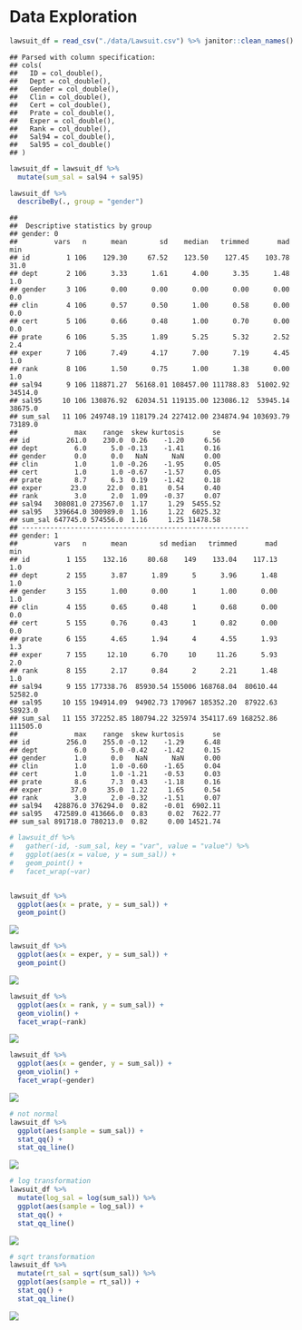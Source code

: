 Data Exploration
================

``` r
lawsuit_df = read_csv("./data/Lawsuit.csv") %>% janitor::clean_names()
```

    ## Parsed with column specification:
    ## cols(
    ##   ID = col_double(),
    ##   Dept = col_double(),
    ##   Gender = col_double(),
    ##   Clin = col_double(),
    ##   Cert = col_double(),
    ##   Prate = col_double(),
    ##   Exper = col_double(),
    ##   Rank = col_double(),
    ##   Sal94 = col_double(),
    ##   Sal95 = col_double()
    ## )

``` r
lawsuit_df = lawsuit_df %>% 
  mutate(sum_sal = sal94 + sal95)
```

``` r
lawsuit_df %>% 
  describeBy(., group = "gender")
```

    ## 
    ##  Descriptive statistics by group 
    ## gender: 0
    ##         vars   n      mean        sd    median   trimmed       mad     min
    ## id         1 106    129.30     67.52    123.50    127.45    103.78    31.0
    ## dept       2 106      3.33      1.61      4.00      3.35      1.48     1.0
    ## gender     3 106      0.00      0.00      0.00      0.00      0.00     0.0
    ## clin       4 106      0.57      0.50      1.00      0.58      0.00     0.0
    ## cert       5 106      0.66      0.48      1.00      0.70      0.00     0.0
    ## prate      6 106      5.35      1.89      5.25      5.32      2.52     2.4
    ## exper      7 106      7.49      4.17      7.00      7.19      4.45     1.0
    ## rank       8 106      1.50      0.75      1.00      1.38      0.00     1.0
    ## sal94      9 106 118871.27  56168.01 108457.00 111788.83  51002.92 34514.0
    ## sal95     10 106 130876.92  62034.51 119135.00 123086.12  53945.14 38675.0
    ## sum_sal   11 106 249748.19 118179.24 227412.00 234874.94 103693.79 73189.0
    ##              max    range  skew kurtosis       se
    ## id         261.0    230.0  0.26    -1.20     6.56
    ## dept         6.0      5.0 -0.13    -1.41     0.16
    ## gender       0.0      0.0   NaN      NaN     0.00
    ## clin         1.0      1.0 -0.26    -1.95     0.05
    ## cert         1.0      1.0 -0.67    -1.57     0.05
    ## prate        8.7      6.3  0.19    -1.42     0.18
    ## exper       23.0     22.0  0.81     0.54     0.40
    ## rank         3.0      2.0  1.09    -0.37     0.07
    ## sal94   308081.0 273567.0  1.17     1.29  5455.52
    ## sal95   339664.0 300989.0  1.16     1.22  6025.32
    ## sum_sal 647745.0 574556.0  1.16     1.25 11478.58
    ## -------------------------------------------------------- 
    ## gender: 1
    ##         vars   n      mean        sd median   trimmed       mad      min
    ## id         1 155    132.16     80.68    149    133.04    117.13      1.0
    ## dept       2 155      3.87      1.89      5      3.96      1.48      1.0
    ## gender     3 155      1.00      0.00      1      1.00      0.00      1.0
    ## clin       4 155      0.65      0.48      1      0.68      0.00      0.0
    ## cert       5 155      0.76      0.43      1      0.82      0.00      0.0
    ## prate      6 155      4.65      1.94      4      4.55      1.93      1.3
    ## exper      7 155     12.10      6.70     10     11.26      5.93      2.0
    ## rank       8 155      2.17      0.84      2      2.21      1.48      1.0
    ## sal94      9 155 177338.76  85930.54 155006 168768.04  80610.44  52582.0
    ## sal95     10 155 194914.09  94902.73 170967 185352.20  87922.63  58923.0
    ## sum_sal   11 155 372252.85 180794.22 325974 354117.69 168252.86 111505.0
    ##              max    range  skew kurtosis       se
    ## id         256.0    255.0 -0.12    -1.29     6.48
    ## dept         6.0      5.0 -0.42    -1.42     0.15
    ## gender       1.0      0.0   NaN      NaN     0.00
    ## clin         1.0      1.0 -0.60    -1.65     0.04
    ## cert         1.0      1.0 -1.21    -0.53     0.03
    ## prate        8.6      7.3  0.43    -1.18     0.16
    ## exper       37.0     35.0  1.22     1.65     0.54
    ## rank         3.0      2.0 -0.32    -1.51     0.07
    ## sal94   428876.0 376294.0  0.82    -0.01  6902.11
    ## sal95   472589.0 413666.0  0.83     0.02  7622.77
    ## sum_sal 891718.0 780213.0  0.82     0.00 14521.74

``` r
# lawsuit_df %>% 
#   gather(-id, -sum_sal, key = "var", value = "value") %>% 
#   ggplot(aes(x = value, y = sum_sal)) + 
#   geom_point() +
#   facet_wrap(~var)


lawsuit_df %>% 
  ggplot(aes(x = prate, y = sum_sal)) + 
  geom_point()
```

![](data_analysis_files/figure-gfm/descriptive%20stats-1.png)<!-- -->

``` r
lawsuit_df %>% 
  ggplot(aes(x = exper, y = sum_sal)) + 
  geom_point()
```

![](data_analysis_files/figure-gfm/descriptive%20stats-2.png)<!-- -->

``` r
lawsuit_df %>% 
  ggplot(aes(x = rank, y = sum_sal)) + 
  geom_violin() + 
  facet_wrap(~rank)
```

![](data_analysis_files/figure-gfm/descriptive%20stats-3.png)<!-- -->

``` r
lawsuit_df %>% 
  ggplot(aes(x = gender, y = sum_sal)) + 
  geom_violin() + 
  facet_wrap(~gender)
```

![](data_analysis_files/figure-gfm/descriptive%20stats-4.png)<!-- -->

``` r
# not normal
lawsuit_df %>% 
  ggplot(aes(sample = sum_sal)) + 
  stat_qq() + 
  stat_qq_line()
```

![](data_analysis_files/figure-gfm/descriptive%20stats-5.png)<!-- -->

``` r
# log transformation
lawsuit_df %>% 
  mutate(log_sal = log(sum_sal)) %>% 
  ggplot(aes(sample = log_sal)) + 
  stat_qq() + 
  stat_qq_line()
```

![](data_analysis_files/figure-gfm/descriptive%20stats-6.png)<!-- -->

``` r
# sqrt transformation
lawsuit_df %>% 
  mutate(rt_sal = sqrt(sum_sal)) %>% 
  ggplot(aes(sample = rt_sal)) + 
  stat_qq() + 
  stat_qq_line()
```

![](data_analysis_files/figure-gfm/descriptive%20stats-7.png)<!-- -->
